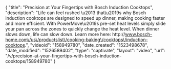 {
    "title": "Precision at Your Fingertips with Bosch Induction Cooktops",
    "description": "Life can feel rushed \u2013 that\u2019s why Bosch induction cooktops are designed to speed up dinner, making cooking faster and more efficient. With PowerMove\u2019s pre-set heat levels simply slide your pan across the zones to quickly change the heat level. When dinner slows down, life can slow down. Learn more here: http:\/\/www.bosch-home.com\/us\/productslist\/cooking-baking\/cooktops\/induction-cooktops.",
    "videoid": "158949780",
    "date_created": "1523498678",
    "date_modified": "1526589402",
    "type": "captivate",
    "layout": "video",
    "url": "\/v\/precision-at-your-fingertips-with-bosch-induction-cooktops\/158949780"
}